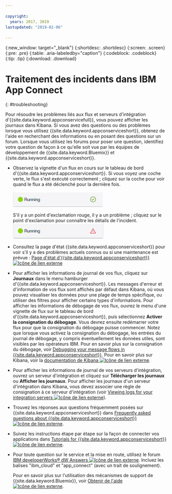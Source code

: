 ```yaml
---

copyright:
  years: 2017, 2019
lastupdated: "2019-02-06"

---
```


{:new_window: target="_blank"}
{:shortdesc: .shortdesc}
{:screen: .screen}
{:pre: .pre}
{:table: .aria-labeledby="caption"}
{:codeblock: .codeblock}
{:tip: .tip} 
{:download: .download}


# Traitement des incidents dans IBM App Connect
{: #troubleshooting}

Pour résoudre les problèmes liés aux flux et serveurs d'intégration d'{{site.data.keyword.appconservicefull}}, vous pouvez afficher les journaux dans Kibana. Si vous avez des questions ou des problèmes lorsque vous utilisez {{site.data.keyword.appconserviceshort}}, obtenez de l'aide en recherchant des informations ou en posant des questions sur un forum. Lorsque vous utilisez les forums pour poser une question, identifiez votre question de façon à ce qu'elle soit vue par les équipes de développement de {{site.data.keyword.Bluemix}} et {{site.data.keyword.appconserviceshort}}.

-   Observez la vignette d'un flux en cours sur le tableau de bord d'{{site.data.keyword.appconserviceshort}}. Si vous voyez une coche verte, le flux s'est exécuté correctement ; cliquez sur la coche pour voir quand le flux a été déclenché pour la dernière fois.

    ![Capture d'écran montrant qu'un flux s'est exécuté correctement](/images/SuccessfulFlow.jpg)

    S'il y a un point d'exclamation rouge, il y a un problème ; cliquez sur le point d'exclamation pour connaître les détails de l'incident. ![Capture d'écran montrant qu'un flux a un problème](/images/ErroredFlow.jpg)

-   Consultez la page d'état {{site.data.keyword.appconserviceshort}} pour voir s'il y a des problèmes actuels connus ou si une maintenance est prévue : [Page d'état d'{{site.data.keyword.appconserviceshort}} ![Icône de lien externe](../../icons/launch-glyph.svg "Icône de lien externe")](https://developer.ibm.com/integration/docs/app-connect/app-connect-status/)
-   Pour afficher les informations de journal de vos flux, cliquez sur **Journaux** dans le menu hamburger d'{{site.data.keyword.appconserviceshort}}. Les messages d'erreur et d'information de vos flux sont affichés par défaut dans Kibana, où vous pouvez visualiser les données pour une plage de temps spécifique, ou utiliser des filtres pour afficher certains types d'informations. Pour afficher les informations de débogage de vos flux, ouvrez le menu d'une vignette de flux sur le tableau de bord d'{{site.data.keyword.appconserviceshort}}, puis sélectionnez **Activer la consignation du débogage**. Vous devrez ensuite redémarrer votre flux pour que la consignation du débogage puisse commencer. Notez que lorsque vous activez la consignation du débogage, les entrées du journal de débogage, y compris éventuellement les données utiles, sont visibles par les opérateurs IBM. Pour en savoir plus sur la consignation du débogage, voir [Debugging your message flows in {{site.data.keyword.appconserviceshort}}](https://developer.ibm.com/integration/docs/app-connect/tutorials-for-ibm-app-connect/debugging-message-flows-ibm-app-connect/). Pour en savoir plus sur Kibana, voir la [documentation de Kibana ![Icône de lien externe](../../icons/launch-glyph.svg "Icône de lien externe")](https://www.elastic.co/guide/en/kibana/4.0/discover.html).
-   Pour afficher les informations de journal de vos serveurs d'intégration, ouvrez un serveur d'intégration et cliquez sur **Télécharger les journaux** ou **Afficher les journaux**. Pour afficher les journaux d'un serveur d'intégration dans Kibana, vous devez associer une règle de consignation à ce serveur d'intégration (voir [Viewing logs for your integration servers ![Icône de lien externe](../../icons/launch-glyph.svg "Icône de lien externe")](https://developer.ibm.com/integration/docs/app-connect/tutorials-for-ibm-app-connect/running-your-ibm-integration-bus-solutions-in-ibm-app-connect-enterprise-beta-plan/viewing-logs-for-your-integration-servers-in-app-connect-enterprise-beta)).
-   Trouvez les réponses aux questions fréquemment posées sur {{site.data.keyword.appconserviceshort}} dans [Frequently asked questions about {{site.data.keyword.appconserviceshort}} ![Icône de lien externe](../../icons/launch-glyph.svg "Icône de lien externe")](https://developer.ibm.com/integration/docs/app-connect/faq/).
-   Suivez les instructions étape par étape sur la façon de connecter vos applications dans [Tutorials for {{site.data.keyword.appconserviceshort}} ![Icône de lien externe](../../icons/launch-glyph.svg "Icône de lien externe")](https://developer.ibm.com/integration/docs/app-connect/tutorials-for-ibm-app-connect/).
-   Pour toute question sur le service et la mise en route, utilisez le forum [IBM developerWorks&reg; dW Answers ![Icône de lien externe](../../icons/launch-glyph.svg "Icône de lien externe")](https://developer.ibm.com/answers/topics/app_connect/?smartspace=bluemix). Incluez les balises "ibm_cloud" et "app_connect" (avec un trait de soulignement).

    Pour en savoir plus sur l'utilisation des mécanismes de support de {{site.data.keyword.Bluemix}}, voir [Obtenir de l'aide ![Icône de lien externe](../../icons/launch-glyph.svg "Icône de lien externe")](https://console.ng.bluemix.net/docs/support/index.html#getting-help).


